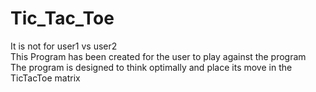 # Tic_Tac_Toe
It is not for user1 vs user2  
This Program has been created for the user to play against the program  
The program is designed to think optimally and place its move in the TicTacToe matrix  
